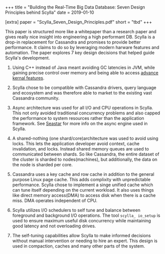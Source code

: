 +++
title = "Building the Real-Time Big Data Database: Seven Design Principles behind Scylla"
date = 2019-01-10

[extra]
paper = "Scylla_Seven_Design_Principles.pdf"
short = "tbd"
+++

This paper is structured more like a whitepaper than a research paper and gives really nice insight into engineering a high performant DB. Scylla is a drop-in replacement for Cassandra and promises to provide better performance. It claims to do so by leveraging modern harware features and automation. The paper explores 7 key design decisions that helped guide Scylla's development.

1) Using C++ instead of Java meant avoiding GC latencies in JVM, while gaining precise control over memory and being able to access [advance kernal features](https://lwn.net/Articles/743714/).

2) Scylla chose to be compatible with Cassandra drivers, query language and ecosystem and was therefore able to market to the existing vast Cassandra community.

3) Async architecture was used for all I/O and CPU operations in Scylla. This not only avoided traditional concurrency problems and also capped the performance to system resources rather than the application framework. See [Seastar](https://github.com/scylladb/seastar) for more info on the async engine used in Scylla.

4) A shared-nothing (one shard/core)architecture was used to avoid using locks. This lets the application developer avoid context, cache invalidation, and locks. Instead shared memory queues are used to communicated between shards. So like Cassandra, the entire dataset of the cluster is sharded to nodes(machines), but additionally, the data on the node is sharded per core.

5) Cassandra uses a key cache and row cache in addition to the general purpose Linux page cache. This adds complixity with unpredictable performance. Scylla chose to implement a singe unified cache which can tune itself depending on the current workload. It also uses things like direct memory access(DMA) to access disk when there is a cache miss. DMA operates independent of CPU.

6) Scylla utilizes I/O schedulers to self tune and balance between foreground and background I/O operations. The tool `scylla_ io_setup` is used to ensure maximum useful disk concurrency while maintaining good latency and not overloading drives.

7) The self-tuning capabilities allow Scylla to make informed decisions without manual intervention or needing to hire an expert. This design is used in compaction, caches and many other parts of the system.

